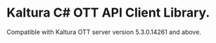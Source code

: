 # Kaltura C# OTT API Client Library.
Compatible with Kaltura OTT server version 5.3.0.14261 and above.
